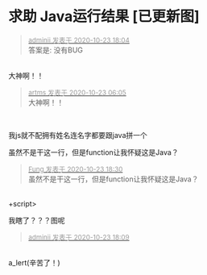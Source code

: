 # 求助 Java运行结果 [已更新图]


<div class="quote"><blockquote><font size="2"><a href="https://www.hostloc.com/forum.php?mod=redirect&amp;goto=findpost&amp;pid=9342286&amp;ptid=757678" target="_blank"><font color="#999999">adminii 发表于 2020-10-23 18:04</font></a></font><br />
答案是: 没有BUG</blockquote></div><br />
大神啊！！

<div class="quote"><blockquote><font size="2"><a href="https://www.hostloc.com/forum.php?mod=redirect&amp;goto=findpost&amp;pid=9342295&amp;ptid=757678" target="_blank"><font color="#999999">artms 发表于 2020-10-23 06:05</font></a></font><br />
大神啊！！</blockquote></div><br />
<img id="aimg_r91LW" onclick="zoom(this, this.src, 0, 0, 0)" class="zoom" src="https://i.loli.net/2020/10/23/kDaEWr1UTvXwOxG.jpg" onmouseover="img_onmouseoverfunc(this)" onload="thumbImg(this)" border="0" alt="" />

我js就不配拥有姓名<img src="static/image/smiley/yct/016.gif" smilieid="51" border="0" alt="" />连名字都要跟java拼一个

虽然不是干这一行，但是function让我怀疑这是Java？<br />


<div class="quote"><blockquote><font size="2"><a href="https://www.hostloc.com/forum.php?mod=redirect&amp;goto=findpost&amp;pid=9342449&amp;ptid=757678" target="_blank"><font color="#999999">Fung 发表于 2020-10-23 18:30</font></a></font><br />
虽然不是干这一行，但是function让我怀疑这是Java？</blockquote></div><br />
+script&gt;

我瞎了？？？图呢

<div class="quote"><blockquote><font size="2"><a href="https://www.hostloc.com/forum.php?mod=redirect&amp;goto=findpost&amp;pid=9342324&amp;ptid=757678" target="_blank"><font color="#999999">adminii 发表于 2020-10-23 18:09</font></a></font></blockquote></div><br />
a_lert(辛苦了！)
